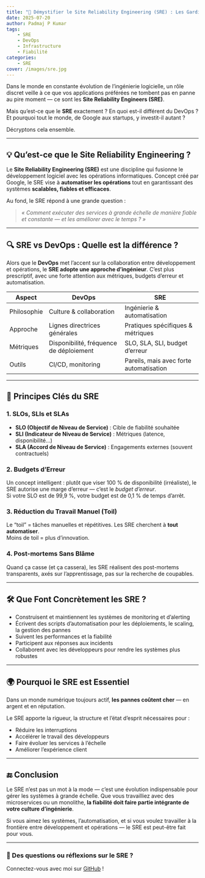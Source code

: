 ```yaml
---
title: "🚀 Démystifier le Site Reliability Engineering (SRE) : Les Gardiens de l’Infrastructure Moderne"
date: 2025-07-20
author: Padmaj P Kumar
tags:
    - SRE
    - DevOps
    - Infrastructure
    - Fiabilité
categories:
    - SRE
cover: /images/sre.jpg
---
```


Dans le monde en constante évolution de l’ingénierie logicielle, un rôle discret veille à ce que vos applications préférées ne tombent pas en panne au pire moment — ce sont les **Site Reliability Engineers (SRE)**.

Mais qu’est-ce que le **SRE** exactement ? En quoi est-il différent du DevOps ? Et pourquoi tout le monde, de Google aux startups, y investit-il autant ?

Décryptons cela ensemble.

---

## 💡 Qu’est-ce que le Site Reliability Engineering ?

Le **Site Reliability Engineering (SRE)** est une discipline qui fusionne le développement logiciel avec les opérations informatiques. Concept créé par Google, le SRE vise à **automatiser les opérations** tout en garantissant des systèmes **scalables, fiables et efficaces**.

Au fond, le SRE répond à une grande question :

> _« Comment exécuter des services à grande échelle de manière fiable et constante — et les améliorer avec le temps ? »_

---

## 🔍 SRE vs DevOps : Quelle est la différence ?

Alors que le **DevOps** met l’accent sur la collaboration entre développement et opérations, le **SRE adopte une approche d’ingénieur**. C’est plus prescriptif, avec une forte attention aux métriques, budgets d’erreur et automatisation.

| Aspect         | DevOps                           | SRE                                  |
|----------------|-----------------------------------|---------------------------------------|
| Philosophie    | Culture & collaboration          | Ingénierie & automatisation           |
| Approche       | Lignes directrices générales     | Pratiques spécifiques & métriques     |
| Métriques      | Disponibilité, fréquence de déploiement | SLO, SLA, SLI, budget d’erreur     |
| Outils          | CI/CD, monitoring                | Pareils, mais avec forte automatisation |

---

## 🧰 Principes Clés du SRE

### 1. **SLOs, SLIs et SLAs**  
- **SLO (Objectif de Niveau de Service)** : Cible de fiabilité souhaitée  
- **SLI (Indicateur de Niveau de Service)** : Métriques (latence, disponibilité…)  
- **SLA (Accord de Niveau de Service)** : Engagements externes (souvent contractuels)

### 2. **Budgets d’Erreur**  
Un concept intelligent : plutôt que viser 100 % de disponibilité (irréaliste), le SRE autorise une marge d’erreur — c’est le *budget d’erreur*.  
Si votre SLO est de 99,9 %, votre budget est de 0,1 % de temps d’arrêt.

### 3. **Réduction du Travail Manuel (Toil)**  
Le “toil” = tâches manuelles et répétitives. Les SRE cherchent à **tout automatiser**.  
Moins de toil = plus d’innovation.

### 4. **Post-mortems Sans Blâme**  
Quand ça casse (et ça cassera), les SRE réalisent des post-mortems transparents, axés sur l’apprentissage, pas sur la recherche de coupables.

---

## 🛠️ Que Font Concrètement les SRE ?

- Construisent et maintiennent les systèmes de monitoring et d’alerting  
- Écrivent des scripts d’automatisation pour les déploiements, le scaling, la gestion des pannes  
- Suivent les performances et la fiabilité  
- Participent aux réponses aux incidents  
- Collaborent avec les développeurs pour rendre les systèmes plus robustes

---

## 🌍 Pourquoi le SRE est Essentiel

Dans un monde numérique toujours actif, **les pannes coûtent cher** — en argent et en réputation.

Le SRE apporte la rigueur, la structure et l’état d’esprit nécessaires pour :

- Réduire les interruptions  
- Accélérer le travail des développeurs  
- Faire évoluer les services à l’échelle  
- Améliorer l’expérience client

---

## 🔚 Conclusion

Le SRE n’est pas un mot à la mode — c’est une évolution indispensable pour gérer les systèmes à grande échelle. Que vous travailliez avec des microservices ou un monolithe, **la fiabilité doit faire partie intégrante de votre culture d’ingénierie**.

Si vous aimez les systèmes, l’automatisation, et si vous voulez travailler à la frontière entre développement et opérations — le SRE est peut-être fait pour vous.

---

### 💬 Des questions ou réflexions sur le SRE ?  
Connectez-vous avec moi sur [GitHub](https://github.com/padmajp4) !

